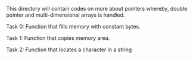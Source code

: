 This directory will contain codes on more about pointers whereby, double pointer and multi-dimensional arrays is handled.

Task 0: Function that fills memory with constant bytes.

Task 1: Function that copies memory area.

Task 2: Function that locates a character in a string
